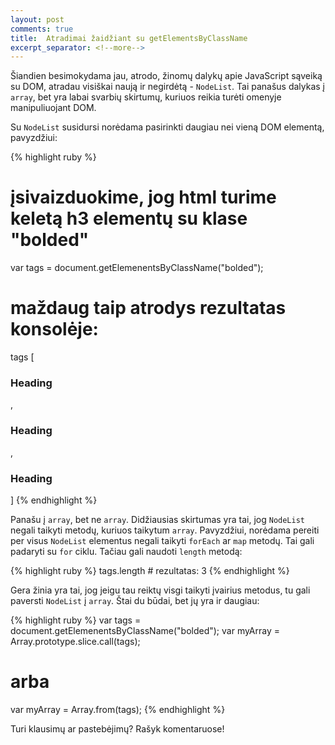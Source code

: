 ```yaml
---
layout: post
comments: true
title:  Atradimai žaidžiant su getElementsByClassName
excerpt_separator: <!--more-->
---
```

Šiandien besimokydama jau, atrodo, žinomų dalykų apie JavaScript sąveiką su DOM, atradau visiškai naują ir negirdėtą - `NodeList`. Tai panašus
dalykas į `array`, bet yra labai svarbių skirtumų, kuriuos reikia turėti omenyje manipuliuojant DOM. 
<!--more-->

Su `NodeList` susidursi norėdama pasirinkti daugiau nei vieną DOM elementą, pavyzdžiui:

{% highlight ruby %}
# įsivaizduokime, jog html turime keletą h3 elementų su klase "bolded"
var tags = document.getElemenentsByClassName("bolded");

# maždaug taip atrodys rezultatas konsolėje:
tags 
[ <h3 class="bolded">Heading</h3>, <h3 class="bolded">Heading</h3>, <h3 class="bolded">Heading</h3>]
{% endhighlight %}

Panašu į `array`, bet ne `array`. Didžiausias skirtumas yra tai, jog `NodeList` negali taikyti metodų, kuriuos taikytum `array`. 
Pavyzdžiui, norėdama pereiti per visus `NodeList` elementus negali taikyti `forEach` ar `map` metodų. Tai gali padaryti su `for` ciklu.
Tačiau gali naudoti `length` metodą:

{% highlight ruby %}
tags.length # rezultatas: 3
{% endhighlight %}

Gera žinia yra tai, jog jeigu tau reiktų visgi taikyti įvairius metodus, tu gali paversti `NodeList` į `array`.
Štai du būdai, bet jų yra ir daugiau:

{% highlight ruby %}
var tags = document.getElemenentsByClassName("bolded");
var myArray = Array.prototype.slice.call(tags); 
# arba
var myArray = Array.from(tags);
{% endhighlight %}

Turi klausimų ar pastebėjimų? Rašyk komentaruose!